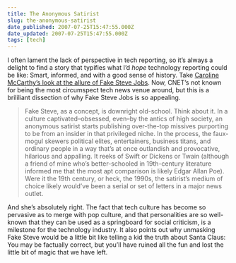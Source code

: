 ```yaml
---
title: The Anonymous Satirist
slug: the-anonymous-satirist
date_published: 2007-07-25T15:47:55.000Z
date_updated: 2007-07-25T15:47:55.000Z
tags: [tech]
---
```


I often lament the lack of perspective in tech reporting, so it’s always a delight to find a story that typifies what I’d *hope* technology reporting could be like: Smart, informed, and with a good sense of history. Take [Caroline McCarthy’s look at the allure of Fake Steve Jobs](http://news.com.com/the-social/8301-13577_3-9748941-36.html?tag=head). Now, CNET’s not known for being the most circumspect tech news venue around, but this is a brililiant dissection of why Fake Steve Jobs is so appealing.

> Fake Steve, as a concept, is downright old-school. Think about it. In a culture captivated–obsessed, even–by the antics of high society, an anonymous satirist starts publishing over-the-top missives purporting to be from an insider in that privileged niche. In the process, the faux-mogul skewers political elites, entertainers, business titans, and ordinary people in a way that’s at once outlandish and provocative, hilarious and appalling. It reeks of Swift or Dickens or Twain (although a friend of mine who’s better-schooled in 19th-century literature informed me that the most apt comparison is likely Edgar Allan Poe). Were it the 19th century, or heck, the 1990s, the satirist’s medium of choice likely would’ve been a serial or set of letters in a major news outlet.

And she’s absolutely right. The fact that tech culture has become so pervasive as to merge with pop culture, and that personalities are so well-known that they can be used as a springboard for social criticism, is a milestone for the technology industry. It also points out why unmasking Fake Steve would be a little bit like telling a kid the truth about Santa Claus: You may be factually correct, but you’ll have ruined all the fun and lost the little bit of magic that we have left.
